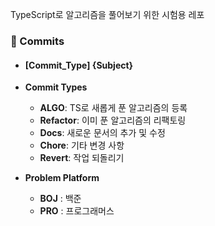 TypeScript로 알고리즘을 풀어보기 위한 시험용 레포

### :round_pushpin: Commits

- #### [Commit_Type] {Subject}

- **Commit Types**
  - **ALGO**: TS로 새롭게 푼 알고리즘의 등록
  - **Refactor**: 이미 푼 알고리즘의 리팩토링
  - **Docs**: 새로운 문서의 추가 및 수정
  - **Chore**: 기타 변경 사항
  - **Revert**: 작업 되돌리기


- **Problem Platform**
  - **BOJ** : 백준
  - **PRO** : 프로그래머스

